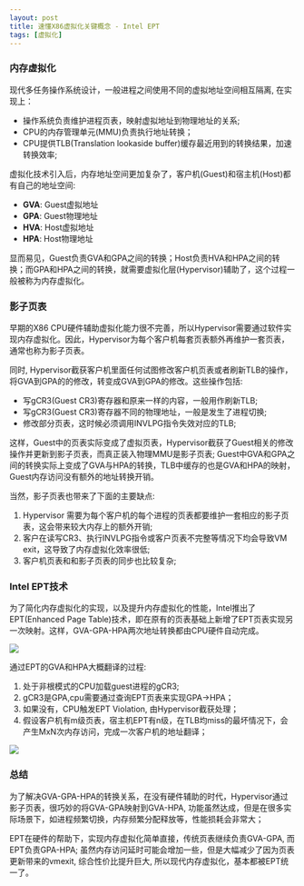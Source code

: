 ```yaml
---
layout: post
title: 速懂X86虚拟化关键概念 - Intel EPT
tags: [虚拟化]
---
```


### 内存虚拟化

现代多任务操作系统设计，一般进程之间使用不同的虚拟地址空间相互隔离, 在实现上：
- 操作系统负责维护进程页表，映射虚拟地址到物理地址的关系;
- CPU的内存管理单元(MMU)负责执行地址转换；
- CPU提供TLB(Translation lookaside buffer)缓存最近用到的转换结果，加速转换效率;

虚拟化技术引入后，内存地址空间更加复杂了，客户机(Guest)和宿主机(Host)都有自己的地址空间:
- **GVA**: Guest虚拟地址
- **GPA**: Guest物理地址
- **HVA**: Host虚拟地址
- **HPA**: Host物理地址

显而易见，Guest负责GVA和GPA之间的转换；Host负责HVA和HPA之间的转换；而GPA和HPA之间的转换，就需要虚拟化层(Hypervisor)辅助了，这个过程一般被称为内存虚拟化。

### 影子页表

早期的X86 CPU硬件辅助虚拟化能力很不完善，所以Hypervisor需要通过软件实现内存虚拟化。因此，Hypervisor为每个客户机每套页表额外再维护一套页表，通常也称为影子页表。

同时, Hypervisor截获客户机里面任何试图修改客户机页表或者刷新TLB的操作，将GVA到GPA的的修改，转变成GVA到GPA的修改。这些操作包括:
- 写gCR3(Guest CR3)寄存器和原来一样的内容，一般用作刷新TLB;
- 写gCR3(Guest CR3)寄存器不同的物理地址，一般是发生了进程切换;
- 修改部分页表，这时候必须调用INVLPG指令失效对应的TLB;

这样，Guest中的页表实际变成了虚拟页表，Hypervisor截获了Guest相关的修改操作并更新到影子页表，而真正装入物理MMU是影子页表; Guest中GVA和GPA之间的转换实际上变成了GVA与HPA的转换，TLB中缓存的也是GVA和HPA的映射，Guest内存访问没有额外的地址转换开销。

当然，影子页表也带来了下面的主要缺点:

1. Hypervisor 需要为每个客户机的每个进程的页表都要维护一套相应的影子页表，这会带来较大内存上的额外开销;
2. 客户在读写CR3、执行INVLPG指令或客户页表不完整等情况下均会导致VM exit，这导致了内存虚拟化效率很低;
3. 客户机页表和和影子页表的同步也比较复杂;

### Intel EPT技术

为了简化内存虚拟化的实现，以及提升内存虚拟化的性能，Intel推出了EPT(Enhanced Page Table)技术，即在原有的页表基础上新增了EPT页表实现另一次映射。这样，GVA-GPA-HPA两次地址转换都由CPU硬件自动完成。

![](https://ygjs-static-hz.oss-cn-beijing.aliyuncs.com/images/2018-08-03/ept-2.PNG)

通过EPT的GVA和HPA大概翻译的过程:

1. 处于非根模式的CPU加载guest进程的gCR3;
2. gCR3是GPA,cpu需要通过查询EPT页表来实现GPA->HPA；
3. 如果没有，CPU触发EPT Violation, 由Hypervisor截获处理；
4. 假设客户机有m级页表，宿主机EPT有n级，在TLB均miss的最坏情况下，会产生MxN次内存访问，完成一次客户机的地址翻译；

![](https://ygjs-static-hz.oss-cn-beijing.aliyuncs.com/images/2018-08-03/ept.PNG)

### 总结

为了解决GVA-GPA-HPA的转换关系，在没有硬件辅助的时代，Hypervisor通过影子页表，很巧妙的将GVA-GPA映射到GVA-HPA, 功能虽然达成，但是在很多实际场景下，如进程频繁切换，内存频繁分配释放等，性能损耗会非常大；

EPT在硬件的帮助下，实现内存虚拟化简单直接，传统页表继续负责GVA-GPA, 而EPT负责GPA-HPA; 虽然内存访问延时可能会增加一些，但是大幅减少了因为页表更新带来的vmexit, 综合性价比提升巨大, 所以现代内存虚拟化，基本都被EPT统一了。

